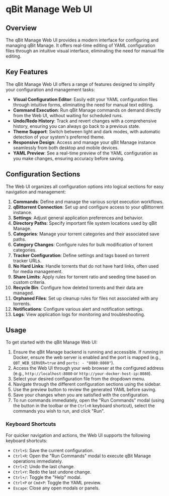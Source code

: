 # qBit Manage Web UI

## Overview
The qBit Manage Web UI provides a modern interface for configuring and managing qBit Manage. It offers real-time editing of YAML configuration files through an intuitive visual interface, eliminating the need for manual file editing.

## Key Features
The qBit Manage Web UI offers a range of features designed to simplify your configuration and management tasks:
- **Visual Configuration Editor**: Easily edit your YAML configuration files through intuitive forms, eliminating the need for manual text editing.
- **Command Execution**: Run qBit Manage commands on demand directly from the Web UI, without waiting for scheduled runs.
- **Undo/Redo History**: Track and revert changes with a comprehensive history, ensuring you can always go back to a previous state.
- **Theme Support**: Switch between light and dark modes, with automatic detection of your system's preferred theme.
- **Responsive Design**: Access and manage your qBit Manage instance seamlessly from both desktop and mobile devices.
- **YAML Preview**: See a real-time preview of the YAML configuration as you make changes, ensuring accuracy before saving.

## Configuration Sections
The Web UI organizes all configuration options into logical sections for easy navigation and management:
1. **Commands**: Define and manage the various script execution workflows.
2. **qBittorrent Connection**: Set up and configure access to your qBittorrent instance.
3. **Settings**: Adjust general application preferences and behavior.
4. **Directory Paths**: Specify important file system locations used by qBit Manage.
5. **Categories**: Manage your torrent categories and their associated save paths.
6. **Category Changes**: Configure rules for bulk modification of torrent categories.
7. **Tracker Configuration**: Define settings and tags based on torrent tracker URLs.
8. **No Hard Links**: Handle torrents that do not have hard links, often used for media management.
9. **Share Limits**: Apply rules for torrent ratio and seeding time based on custom criteria.
10. **Recycle Bin**: Configure how deleted torrents and their data are managed.
11. **Orphaned Files**: Set up cleanup rules for files not associated with any torrents.
12. **Notifications**: Configure various alert and notification settings.
13. **Logs**: View application logs for monitoring and troubleshooting.

## Usage
To get started with the qBit Manage Web UI:
1. Ensure the qBit Manage backend is running and accessible. If running in Docker, ensure the web server is enabled and the port is mapped (e.g., `QBT_WEB_SERVER=true` and `ports: - "8080:8080"`).
2. Access the Web UI through your web browser at the configured address (e.g., `http://localhost:8080` or `http://your-docker-host-ip:8080`).
3. Select your desired configuration file from the dropdown menu.
4. Navigate through the different configuration sections using the sidebar.
5. Use the preview button to review the generated YAML before saving.
6. Save your changes when you are satisfied with the configuration.
7. To run commands immediately, open the "Run Commands" modal (using the button in the toolbar or the `Ctrl+R` keyboard shortcut), select the commands you wish to run, and click "Run".

### Keyboard Shortcuts
For quicker navigation and actions, the Web UI supports the following keyboard shortcuts:
- `Ctrl+S`: Save the current configuration.
- `Ctrl+R`: Open the "Run Commands" modal to execute qBit Manage operations immediately.
- `Ctrl+Z`: Undo the last change.
- `Ctrl+Y`: Redo the last undone change.
- `Ctrl+/`: Toggle the "Help" modal.
- `Ctrl+P` or `Cmd+P`: Toggle the YAML preview.
- `Escape`: Close any open modals or panels.
